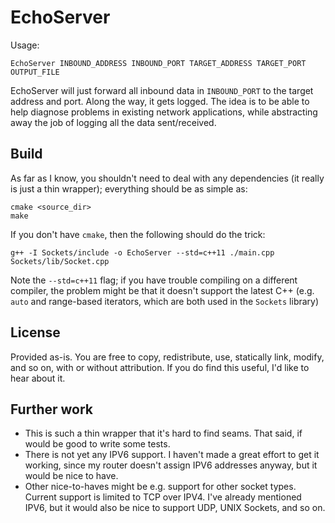 # EchoServer

Usage:

    EchoServer INBOUND_ADDRESS INBOUND_PORT TARGET_ADDRESS TARGET_PORT OUTPUT_FILE

EchoServer will just forward all inbound data in `INBOUND_PORT` to the target
address and port. Along the way, it gets logged. The idea is to be able to help
diagnose problems in existing network applications, while abstracting away
the job of logging all the data sent/received.

## Build 

As far as I know, you shouldn't need to deal with any dependencies (it really is
just a thin wrapper); everything should be as simple as:

    cmake <source_dir>
    make

If you don't have `cmake`, then the following should do the trick:

    g++ -I Sockets/include -o EchoServer --std=c++11 ./main.cpp Sockets/lib/Socket.cpp

Note the `--std=c++11` flag; if you have trouble compiling on a different
compiler, the problem might be that it doesn't support the latest C++ (e.g. `auto`
and range-based iterators, which are both used in the `Sockets` library)

## License 

Provided as-is. You are free to copy, redistribute, use, statically link, modify,
and so on, with or without attribution. If you do find this useful, I'd like to
hear about it.

## Further work 

 * This is such a thin wrapper that it's hard to find seams. That said, if would be
    good to write some tests.
 * There is not yet any IPV6 support. I haven't made a great effort to get it
    working, since my router doesn't assign IPV6 addresses anyway, but it would
    be nice to have.
 * Other nice-to-haves might be e.g. support for other socket types. Current
    support is limited to TCP over IPV4. I've already mentioned IPV6, but it
    would also be nice to support UDP, UNIX Sockets, and so on.
